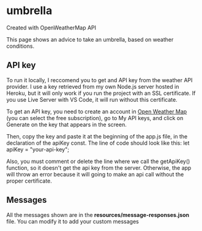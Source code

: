 # umbrella
Created with OpenWeatherMap API

This page shows an advice to take an umbrella, based on weather conditions.

## API key
To run it locally, I reccomend you to get and API key from the weather API provider. I use a key retrieved from my own Node.js server hosted in Heroku, but it will only work if you run the project with an SSL certificate. If you use Live Server with VS Code, it will run without this certificate.

To get an API key, you need to create an account in [Open Weather Map](https://openweathermap.org/) (you can select the free subscription), go to My API keys, and click on Generate on the key that appears in the screen.

Then, copy the key and paste it at the beginning of the app.js file, in the declaration of the apiKey const. The line of code should look like this:
let apiKey = "your-api-key";

Also, you must comment or delete the line where we call the getApiKey() function, so it doesn't get the api key from the server. Otherwise, the app will throw an error because it will going to make an api call without the proper certificate.


## Messages
All the messages shown are in the **resources/message-responses.json** file. You can modify it to add your custom messages
